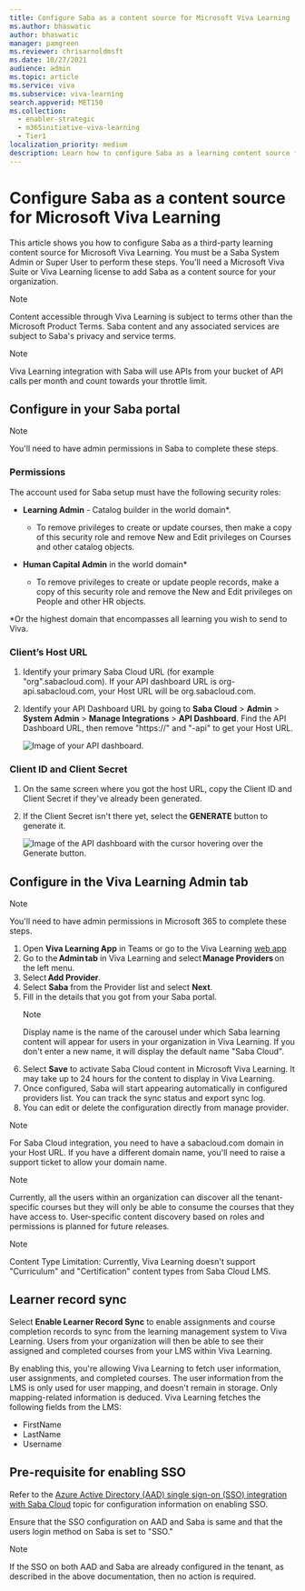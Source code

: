 ```yaml
---
title: Configure Saba as a content source for Microsoft Viva Learning
ms.author: bhaswatic
author: bhaswatic
manager: pamgreen
ms.reviewer: chrisarnoldmsft
ms.date: 10/27/2021
audience: admin
ms.topic: article
ms.service: viva
ms.subservice: viva-learning
search.appverid: MET150
ms.collection:
  - enabler-strategic
  - m365initiative-viva-learning
  - Tier1
localization_priority: medium
description: Learn how to configure Saba as a learning content source for Microsoft Viva Learning.
---
```


# Configure Saba as a content source for Microsoft Viva Learning

This article shows you how to configure Saba as a third-party learning content source for Microsoft Viva Learning. You must be a Saba System Admin or Super User to perform these steps. You'll need a Microsoft Viva Suite or Viva Learning license to add Saba as a content source for your organization.

>[!NOTE]
>Content accessible through Viva Learning is subject to terms other than the Microsoft Product Terms. Saba content and any associated services are subject to Saba's privacy and service terms.

>[!NOTE]
>Viva Learning integration with Saba will use APIs from your bucket of API calls per month and count towards your throttle limit.

## Configure in your Saba portal

>[!NOTE]
>You'll need to have admin permissions in Saba to complete these steps.

### Permissions

The account used for Saba setup must have the following security roles:

- **Learning Admin** - Catalog builder in the world domain*. 
    - To remove privileges to create or update courses, then make a copy of this security role and remove New and Edit privileges on Courses and other catalog objects. 
    
-	**Human Capital Admin** in the world domain*  
    - To remove privileges to create or update people records, make a copy of this security role and remove the New and Edit privileges on People and other HR objects.

*Or the highest domain that encompasses all learning you wish to send to Viva. 
 

### Client’s Host URL

1. Identify your primary Saba Cloud URL (for example "org".sabacloud.com). If your API dashboard URL is org-api.sabacloud.com, your Host URL will be org.sabacloud.com.
2. Identify your API Dashboard URL by going to **Saba Cloud** > **Admin** > **System Admin** > **Manage Integrations** > **API Dashboard**. Find the API Dashboard URL, then remove "https://" and "-api" to get your Host URL.

    ![Image of your API dashboard.](../media/learning/saba-a.png)

### Client ID and Client Secret

1. On the same screen where you got the host URL, copy the Client ID and Client Secret if they've already been generated.

2. If the Client Secret isn't there yet, select the **GENERATE** button to generate it.

    ![Image of the API dashboard with the cursor hovering over the Generate button.](../media/learning/saba-b.png)

## Configure in the Viva Learning Admin tab

>[!NOTE]
>You'll need to have admin permissions in Microsoft 365 to complete these steps.

1. Open **Viva Learning App** in Teams or go to the Viva Learning [web app](https://aka.ms/VivaLearningWeb)
2. Go to the **Admin tab** in Viva Learning and select **Manage Providers** on the left menu. 
3. Select **Add Provider**. 
4. Select **Saba** from the Provider list and select **Next**. 
5. Fill in the details that you got from your Saba portal.
    > [!NOTE]
    > Display name is the name of the carousel under which Saba learning content will appear for users in your organization in Viva Learning. If you don't enter a new name, it will display the default name "Saba Cloud".
6. Select **Save** to activate Saba Cloud content in Microsoft Viva Learning. It may take up to 24 hours for the content to display in Viva Learning.
7. Once configured, Saba will start appearing automatically in configured providers list. You can track the sync status and export sync log. 
8. You can edit or delete the configuration directly from manage provider.

> [!NOTE]
> For Saba Cloud integration, you need to have a sabacloud.com domain in your Host URL. If you have a different domain name, you'll need to raise a support ticket to allow your domain name.

> [!NOTE]
> Currently, all the users within an organization can discover all the tenant-specific courses but they will only be able to consume the courses that they have access to. User-specific content discovery based on roles and permissions is planned for future releases.

> [!NOTE]
> Content Type Limitation: Currently, Viva Learning doesn't support "Curriculum" and "Certification" content types from Saba Cloud LMS.

## Learner record sync

Select **Enable Learner Record Sync** to enable assignments and course completion records to sync from the learning management system to Viva Learning. Users from your organization will then be able to see their assigned and completed courses from your LMS within Viva Learning.  

By enabling this, you're allowing Viva Learning to fetch user information, user assignments, and completed courses. The user information from the LMS is only used for user mapping, and doesn't remain in storage. Only mapping-related information is deduced. Viva Learning fetches the following fields from the LMS:

- FirstName
- LastName
- Username

## Pre-requisite for enabling SSO

Refer to the [Azure Active Directory (AAD) single sign-on (SSO) integration with Saba Cloud](/azure/active-directory/saas-apps/saba-cloud-tutorial) topic for configuration information on enabling SSO.

Ensure that the SSO configuration on AAD and Saba is same and that the users login method on Saba is set to "SSO."

>[!NOTE]
> If the SSO on both AAD and Saba are already configured in the tenant, as described in the above documentation, then no action is required.
